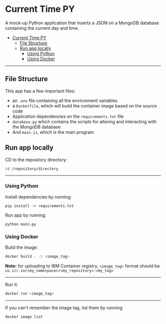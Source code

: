 # Current Time PY

A mock-up Python application that inserts a JSON on a MongoDB database containing the current day and time.

- [Current Time PY](#current-time-py)
  - [File Structure](#file-structure)
  - [Run app locally](#run-app-locally)
    - [Using Python](#using-python)
    - [Using Docker](#using-docker)

- - - 

## File Structure

This app has a few important files:

- an `.env` file containing all the environment variables
- a `Dockerfile`, which will build the container image based on the source code
- Application dependencies on the `requirements.txt` file
- `database.py` which contains the scripts for altering and interacting with the MongoDB database
- And `main.js`, which is the main program

## Run app locally

CD to the repository directory:

```bash
cd /repository/directory
```

- - - 

### Using Python

Install dependencies by running:

```
pip install -r requirements.txt
```

Run app by running:

```
python main.py
```

### Using Docker

Build the image:

```bash
docker build . -t <image_tag>
```

**Note:** for uploading to IBM Container registry, `<image_tag>` format should be `us.icr.io/<my_namespace>/<my_repository>:<my_tag>`

- - - 

Run it:

```bash
docker run <image_tag>
```

- - - 

If you can't remember the image tag, list them by running:

```bash
docker image list
```